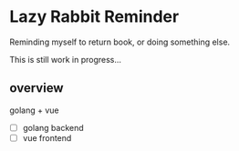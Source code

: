 # Lazy Rabbit Reminder

Reminding myself to return book, or doing something else.

This is still work in progress...

## overview

golang + vue

- [ ] golang backend
- [ ] vue frontend